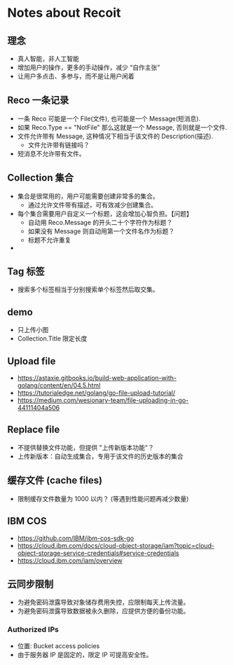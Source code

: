 # Notes about Recoit



## 理念

- 真人智能，非人工智能
- 增加用户的操作，更多的手动操作，减少 “自作主张”
- 让用户多点击、多参与，而不是让用户闲着



## Reco 一条记录

- 一条 Reco 可能是一个 File(文件), 也可能是一个 Message(短消息).
- 如果 Reco.Type == "NotFile" 那么这就是一个 Message, 否则就是一个文件.
- 文件允许带有 Message, 这种情况下相当于该文件的 Description(描述).
  - 文件允许带有链接吗？
- 短消息不允许带有文件。



## Collection 集合

- 集合是很常用的，用户可能需要创建非常多的集合。
  - 通过允许文件带有描述，可有效减少创建集合。
- 每个集合需要用户自定义一个标题，这会增加心智负担。【问题】
  - 自动用 Reco.Message 的开头二十个字符作为标题？
  - 如果没有 Message 则自动用第一个文件名作为标题？
  - 标题不允许重复
- 



## Tag 标签

- 搜索多个标签相当于分别搜索单个标签然后取交集。



## demo

- 只上传小图
- Collection.Title 限定长度



## Upload file

- https://astaxie.gitbooks.io/build-web-application-with-golang/content/en/04.5.html
- https://tutorialedge.net/golang/go-file-upload-tutorial/
- https://medium.com/wesionary-team/file-uploading-in-go-44111404a506



## Replace file

- 不提供替换文件功能，但提供 "上传新版本功能"？
- 上传新版本：自动生成集合，专用于该文件的历史版本的集合



## 缓存文件 (cache files)

- 限制缓存文件数量为 1000 以内？ (等遇到性能问题再减少数量)



## IBM COS

- https://github.com/IBM/ibm-cos-sdk-go
- https://cloud.ibm.com/docs/cloud-object-storage/iam?topic=cloud-object-storage-service-credentials#service-credentials
- https://cloud.ibm.com/iam/overview



## 云同步限制

- 为避免密码泄露导致对象储存费用失控，应限制每天上传流量。
- 为避免密码泄露导致数据被永久删除，应提供方便的备份功能。

### Authorized IPs

- 位置: Bucket access policies
- 由于服务器 IP 是固定的，限定 IP 可提高安全性。


